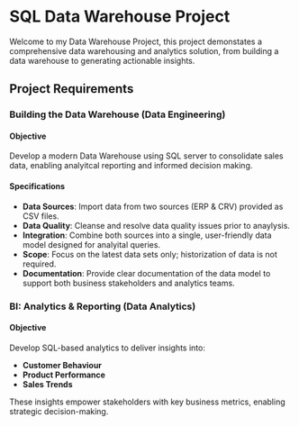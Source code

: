 # SQL Data Warehouse Project
Welcome to my Data Warehouse Project, this project demonstates a comprehensive data warehousing and analytics solution, from building a data warehouse to generating actionable insights.

## Project Requirements

### Building the Data Warehouse (Data Engineering)

#### Objective 
Develop a modern Data Warehouse using SQL server to consolidate sales data, enabling analyitcal reporting and informed decision making.

#### Specifications
 - **Data Sources**: Import data from two sources (ERP & CRV) provided as CSV files.
 - **Data Quality**: Cleanse and resolve data quality issues prior to anaylysis.
 - **Integration**: Combine both sources into a single, user-friendly data model designed for analyital queries.
 - **Scope**: Focus on the latest data sets only; historization of data is not required.
 - **Documentation**: Provide clear documentation of the data model to support both business stakeholders and analytics teams.

### BI: Analytics & Reporting (Data Analytics)

#### Objective
Develop SQL-based analytics to deliver insights into:
 - **Customer Behaviour**
 - **Product Performance**
 - **Sales Trends**

These insights empower stakeholders with key business metrics, enabling strategic decision-making. 


